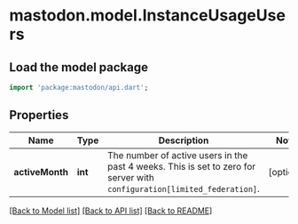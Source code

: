 # mastodon.model.InstanceUsageUsers

## Load the model package
```dart
import 'package:mastodon/api.dart';
```

## Properties
Name | Type | Description | Notes
------------ | ------------- | ------------- | -------------
**activeMonth** | **int** | The number of active users in the past 4 weeks. This is set to zero for server with `configuration[limited_federation]`. | [optional] 

[[Back to Model list]](../README.md#documentation-for-models) [[Back to API list]](../README.md#documentation-for-api-endpoints) [[Back to README]](../README.md)


